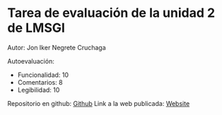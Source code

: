 # Tarea de evaluación de la unidad 2 de LMSGI

Autor: Jon Iker Negrete Cruchaga

Autoevaluación:

- Funcionalidad: 10
- Comentarios: 8
- Legibilidad: 10

Repositorio en github: [Github](https://github.com/AsavarKul/daw-comic-fan)
Link a la web publicada: [Website](https://comic-fan.netlify.app/)